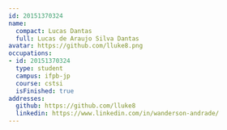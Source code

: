 ```yaml
---
id: 20151370324
name:
  compact: Lucas Dantas
  full: Lucas de Araujo Silva Dantas
avatar: https://github.com/lluke8.png
occupations:
- id: 20151370324
  type: student
  campus: ifpb-jp
  course: cstsi
  isFinished: true
addresses:
  github: https://github.com/lluke8
  linkedin: https://www.linkedin.com/in/wanderson-andrade/
---
```


